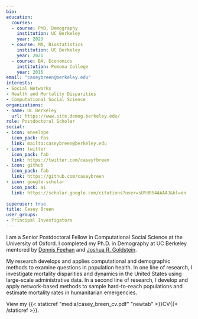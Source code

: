 ```yaml
---
bio: 
education:
  courses:
  - course: PhD, Demography
    institution: UC Berkeley
    year: 2023
  - course: MA, Biostatistics
    institution: UC Berkeley 
    year: 2021
  - course: BA, Economics 
    institution: Pomona College
    year: 2016
email: "caseybreen@berkeley.edu"
interests:
- Social Networks
- Health and Mortality Disparities
- Computational Social Science
organizations:
- name: UC Berkeley
  url: https://www.site.demog.berkeley.edu/
role: Postdoctoral Scholar
social:
- icon: envelope
  icon_pack: fas
  link: mailto:caseybreen@berkeley.edu
- icon: twitter
  icon_pack: fab
  link: https://twitter.com/caseyfbreen
- icon: github
  icon_pack: fab
  link: https://github.com/caseybreen
- icon: google-scholar
  icon_pack: ai
  link: https://scholar.google.com/citations?user=sUYdR54AAAAJ&hl=en
  
superuser: true
title: Casey Breen
user_groups:
- Principal Investigators
---
```


I am a Senior Postdoctoral Fellow in Computational Social Science at the University of Oxford. I completed my Ph.D. in Demography at UC Berkeley mentored by [Dennis Feehan](https://dennisfeehan.org/) and [Joshua R. Goldstein](https://jrgoldstein.com/). 

My research develops and applies computational and demographic methods to examine questions in population health. In one line of research, I investigate mortality disparities and dynamics in the United States using large-scale administrative data. In a second line of research, I develop and apply network-based methods to sample hard-to-reach populations and estimate mortality rates in humanitarian emergencies.

View my {{< staticref "media/casey_breen_cv.pdf" "newtab" >}}CV{{< /staticref >}}.
